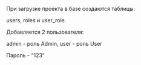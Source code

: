 При загрузке проекта в базе создаются таблицы:

users, roles и user_role.

Добавляется 2 пользователя:

admin - роль Admin, user - роль User

Пароль - "123"
